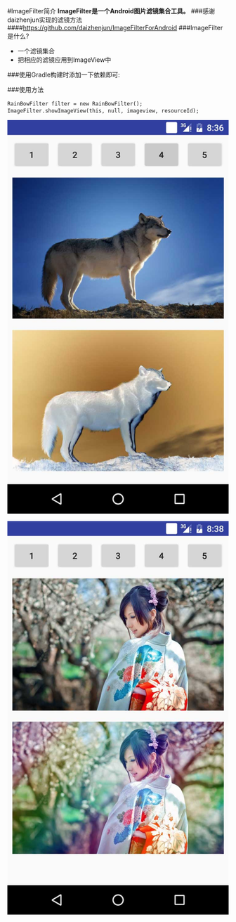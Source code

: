 #ImageFilter简介
**ImageFilter是一个Android图片滤镜集合工具。**
###感谢daizhenjun实现的滤镜方法
####https://github.com/daizhenjun/ImageFilterForAndroid
###ImageFilter是什么?
* 一个滤镜集合
* 把相应的滤镜应用到ImageView中

###使用Gradle构建时添加一下依赖即可:

###使用方法
```
RainBowFilter filter = new RainBowFilter();
ImageFilter.showImageView(this, null, imageview, resourceId);
```
![imageFilter](pic1.jpg)

![imageFilter](pic2.jpg)
